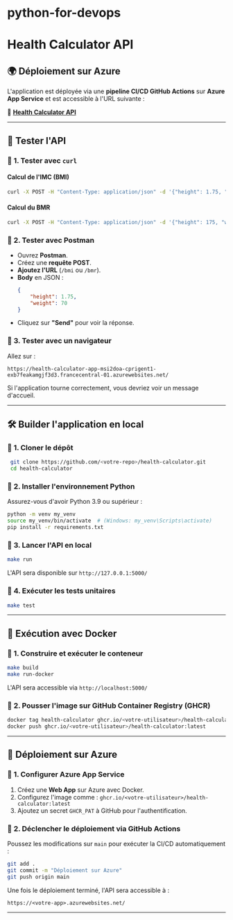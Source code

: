 # python-for-devops

# Health Calculator API

## 🌍 Déploiement sur Azure
L'application est déployée via une **pipeline CI/CD GitHub Actions** sur **Azure App Service** et est accessible à l'URL suivante :

🔗 **[Health Calculator API](https://health-calculator-app-msi2doa-cprigent1-exb7feakamgjf3d3.francecentral-01.azurewebsites.net/)**

---

## 🧪 Tester l'API

### 🔹 **1. Tester avec `curl`**
#### **Calcul de l'IMC (BMI)**
```sh
curl -X POST -H "Content-Type: application/json" -d '{"height": 1.75, "weight": 70}' https://health-calculator-app-msi2doa-cprigent1-exb7feakamgjf3d3.francecentral-01.azurewebsites.net/bmi
```

#### **Calcul du BMR**
```sh
curl -X POST -H "Content-Type: application/json" -d '{"height": 175, "weight": 70, "age": 25, "gender": "male"}' https://health-calculator-app-msi2doa-cprigent1-exb7feakamgjf3d3.francecentral-01.azurewebsites.net/bmr
```

### 🔹 **2. Tester avec Postman**
- Ouvrez **Postman**.
- Créez une **requête POST**.
- **Ajoutez l'URL** (`/bmi` ou `/bmr`).
- **Body** en JSON :
  ```json
  {
      "height": 1.75,
      "weight": 70
  }
  ```
- Cliquez sur **"Send"** pour voir la réponse.

### 🔹 **3. Tester avec un navigateur**
Allez sur :
```
https://health-calculator-app-msi2doa-cprigent1-exb7feakamgjf3d3.francecentral-01.azurewebsites.net/
```
Si l'application tourne correctement, vous devriez voir un message d'accueil.

---

## 🛠️ Builder l'application en local

### 🔹 **1. Cloner le dépôt**
```sh
 git clone https://github.com/<votre-repo>/health-calculator.git
 cd health-calculator
```

### 🔹 **2. Installer l'environnement Python**
Assurez-vous d'avoir Python 3.9 ou supérieur :
```sh
python -m venv my_venv
source my_venv/bin/activate  # (Windows: my_venv\Scripts\activate)
pip install -r requirements.txt
```

### 🔹 **3. Lancer l'API en local**
```sh
make run
```
L'API sera disponible sur `http://127.0.0.1:5000/`

### 🔹 **4. Exécuter les tests unitaires**
```sh
make test
```

---

## 🐳 Exécution avec Docker

### 🔹 **1. Construire et exécuter le conteneur**
```sh
make build
make run-docker
```
L'API sera accessible via `http://localhost:5000/`

### 🔹 **2. Pousser l'image sur GitHub Container Registry (GHCR)**
```sh
docker tag health-calculator ghcr.io/<votre-utilisateur>/health-calculator:latest
docker push ghcr.io/<votre-utilisateur>/health-calculator:latest
```

---

## 🚀 Déploiement sur Azure

### 🔹 **1. Configurer Azure App Service**
1. Créez une **Web App** sur Azure avec Docker.
2. Configurez l'image comme : `ghcr.io/<votre-utilisateur>/health-calculator:latest`
3. Ajoutez un secret `GHCR_PAT` à GitHub pour l'authentification.

### 🔹 **2. Déclencher le déploiement via GitHub Actions**
Poussez les modifications sur `main` pour exécuter la CI/CD automatiquement :
```sh
git add .
git commit -m "Déploiement sur Azure"
git push origin main
```

Une fois le déploiement terminé, l'API sera accessible à :
```
https://<votre-app>.azurewebsites.net/
```

---
